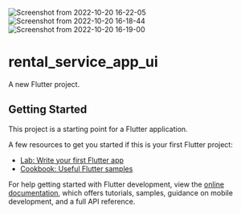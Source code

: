 ![Screenshot from 2022-10-20 16-22-05](https://user-images.githubusercontent.com/108852286/196929728-36186475-ab28-4b84-968c-ef4195f1e04d.png)
![Screenshot from 2022-10-20 16-18-44](https://user-images.githubusercontent.com/108852286/196929192-797ce4fd-b698-409d-bcd9-65023800ae73.png)
![Screenshot from 2022-10-20 16-19-00](https://user-images.githubusercontent.com/108852286/196929142-c9d85a71-3b42-400c-ac11-7c4ba9cf85e2.png)
# rental_service_app_ui

A new Flutter project.

## Getting Started

This project is a starting point for a Flutter application.

A few resources to get you started if this is your first Flutter project:

- [Lab: Write your first Flutter app](https://docs.flutter.dev/get-started/codelab)
- [Cookbook: Useful Flutter samples](https://docs.flutter.dev/cookbook)

For help getting started with Flutter development, view the
[online documentation](https://docs.flutter.dev/), which offers tutorials,
samples, guidance on mobile development, and a full API reference.
